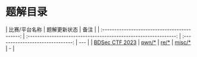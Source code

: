 # 题解目录

|                 比赛/平台名称                 |                           题解更新状态                           |               备注                |
| :-------------------------------------------: | :--------------------------------------------------------------: | :-------------------------------: | --- |
| [BDSec CTF 2023](https://2023.bdsec-ctf.com/) | [pwn/\*](./BDSec_CTF_2023/pwn/) \| [re/\*](./BDSec_CTF_2023/re/) | [misc/\*](./BDSec_CTF_2023/misc/) | -   |
